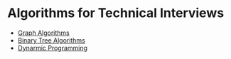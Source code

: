 # Algorithms for Technical Interviews

- [Graph Algorithms](https://www.youtube.com/watch?v=tWVWeAqZ0WU)
- [Binary Tree Algorithms](https://www.youtube.com/watch?v=fAAZixBzIAI)
- [Dynarmic Programming](https://www.youtube.com/watch?v=oBt53YbR9Kk)
